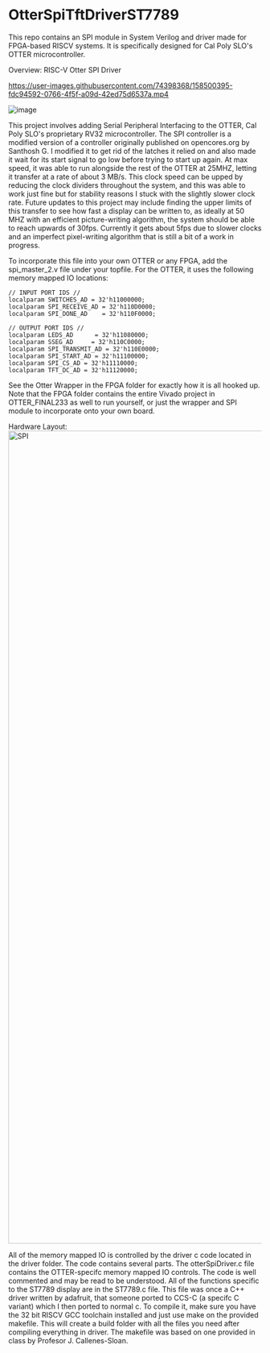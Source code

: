 # OtterSpiTftDriverST7789
This repo contains an SPI module in System Verilog and driver made for FPGA-based RISCV systems. It is specifically designed for Cal Poly SLO's OTTER microcontroller.

Overview: RISC-V Otter SPI Driver

https://user-images.githubusercontent.com/74398368/158500395-fdc94592-0766-4f5f-a09d-42ed75d6537a.mp4

![image](https://user-images.githubusercontent.com/74398368/159055266-62357980-2c35-4f75-b845-37a28566b6bf.png)

This project involves adding Serial Peripheral Interfacing to the OTTER, Cal Poly SLO's proprietary RV32 microcontroller. The SPI controller is a modified version of a controller originally published on opencores.org by Santhosh G. I modified it to get rid of the latches it relied on and also made it wait for its start signal to go low before trying to start up again. At max speed, it was able to run alongside the rest of the OTTER at 25MHZ, letting it transfer at a rate of about 3 MB/s. This clock speed can be upped by reducing the clock dividers throughout the system, and this was able to work just fine but for stability reasons I stuck with the slightly slower clock rate. Future updates to this project may include finding the upper limits of this transfer to see how fast a display can be written to, as ideally at 50 MHZ with an efficient picture-writing algorithm, the system should be able to reach upwards of 30fps. Currently it gets about 5fps due to slower clocks and an imperfect pixel-writing algorithm that is still a bit of a work in progress.


To incorporate this file into your own OTTER or any FPGA, add the spi_master_2.v file under your topfile. For the OTTER, it uses the following memory mapped IO locations:

    // INPUT PORT IDS //
    localparam SWITCHES_AD = 32'h11000000;
    localparam SPI_RECEIVE_AD = 32'h110D0000;
    localparam SPI_DONE_AD    = 32'h110F0000;
              
    // OUTPUT PORT IDS //
    localparam LEDS_AD      = 32'h11080000;
    localparam SSEG_AD     = 32'h110C0000;
    localparam SPI_TRANSMIT_AD = 32'h110E0000;
    localparam SPI_START_AD = 32'h11100000;
    localparam SPI_CS_AD = 32'h11110000;
    localparam TFT_DC_AD = 32'h11120000;

   
See the Otter Wrapper in the FPGA folder for exactly how it is all hooked up. Note that the FPGA folder contains the entire Vivado project in OTTER_FINAL233 as well to run yourself, or just the wrapper and SPI module to incorporate onto your own board.

Hardware Layout:
<img width="1614" alt="SPI" src="https://user-images.githubusercontent.com/74398368/159061662-4eeab9bb-89a2-4d8b-b515-a6bc565d3601.png">

All of the memory mapped IO is controlled by the driver c code located in the driver folder. The code contains several parts. The otterSpiDriver.c file contains the OTTER-specifc memory mapped IO controls. The code is well commented and may be read to be understood. All of the functions specific to the ST7789 display are in the ST7789.c file. This file was once a C++ driver written by adafruit, that someone ported to CCS-C (a specifc C variant) which I then ported to normal c. To compile it, make sure you have the 32 bit RISCV GCC toolchain installed and just use make on the provided makefile. This will create a build folder with all the files you need after compiling everything in driver. The makefile was based on one provided in class by Profesor J. Callenes-Sloan.
